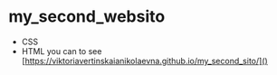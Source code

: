 # my_second_websito
- CSS
- HTML
you can to see [https://viktoriavertinskaianikolaevna.github.io/my_second_sito/]()
  

